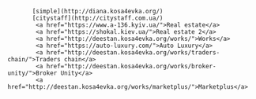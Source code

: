            [simple](http://diana.kosa4evka.org/)
           [citystaff](http://citystaff.com.ua/)
            <a href="https://www.a-136.kyiv.ua/">Real estate</a>
            <a href="https://shokal.kiev.ua/">Real estate 2</a>
            <a href="http://deestan.kosa4evka.org/works/">Works</a>
            <a href="https://auto-luxury.com/">Auto Luxury</a>
            <a href="http://deestan.kosa4evka.org/works/traders-chain/">Traders chain</a>
            <a href="http://deestan.kosa4evka.org/works/broker-unity/">Broker Unity</a>
            <a href="http://deestan.kosa4evka.org/works/marketplus/">Marketplus</a>

